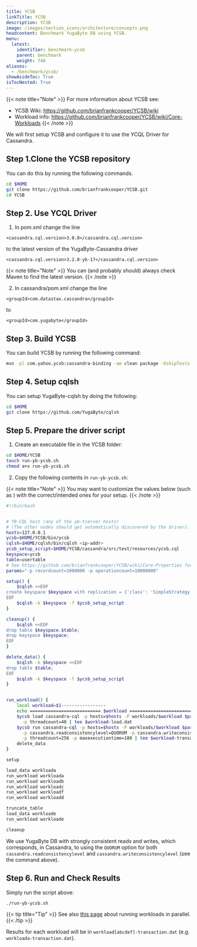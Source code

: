 ```yaml
---
title: YCSB
linkTitle: YCSB
description: YCSB
image: /images/section_icons/architecture/concepts.png
headcontent: Benchmark YugaByte DB using YCSB.
menu:
  latest:
    identifier: benchmark-ycsb
    parent: benchmark
    weight: 740
aliases:
  - /benchmark/ycsb/
showAsideToc: True
isTocNested: True
---
```


{{< note title="Note" >}}
For more information about YCSB see: 

* YCSB Wiki: https://github.com/brianfrankcooper/YCSB/wiki
* Workload info: https://github.com/brianfrankcooper/YCSB/wiki/Core-Workloads
{{< /note >}}


We will first setup YCSB and configure it to use the YCQL Driver for Cassandra.

## Step 1.Clone the YCSB repository

You can do this by running the following commands.

```sh
cd $HOME
git clone https://github.com/brianfrankcooper/YCSB.git
cd YCSB
```

## Step 2. Use YCQL Driver

1. In pom.xml change the line
```
<cassandra.cql.version>3.0.0</cassandra.cql.version>
```
to the latest version of the YugaByte-Cassandra driver
```
<cassandra.cql.version>3.2.0-yb-17</cassandra.cql.version>
```

{{< note title="Note" >}}
You can (and probably should) always check Maven to find the latest version.
{{< /note >}}


2. In cassandra/pom.xml change the line
```
<groupId>com.datastax.cassandra</groupId>
```
to
``` 
<groupId>com.yugabyte</groupId>
```

## Step 3. Build YCSB

You can build YCSB by running the following command:

```sh
mvn -pl com.yahoo.ycsb:cassandra-binding -am clean package -DskipTests
```

## Step 4. Setup cqlsh

You can setup YugaByte-cqlsh by doing the following:

```sh
cd $HOME
git clone https://github.com/YugaByte/cqlsh
```

## Step 5. Prepare the driver script

1. Create an executable file in the YCSB folder:

```sh
cd $HOME/YCSB
touch run-yb-ycsb.sh
chmod a+x run-yb-ycsb.sh
```

2. Copy the following contents in `run-yb-ycsb.sh`:

{{< note title="Note" >}}
You may want to customize the values below (such as <ip-addr>) with the correct/intended ones for your setup.
{{< /note >}}

```sh
#!/bin/bash


# YB-CQL host (any of the yb-tserver hosts)
# (The other nodes should get automatically discovered by the driver).
hosts=127.0.0.1
ycsb=$HOME/YCSB/bin/ycsb
cqlsh=$HOME/cqlsh/bin/cqlsh <ip-addr>
ycsb_setup_script=$HOME/YCSB/cassandra/src/test/resources/ycsb.cql
keyspace=ycsb
table=usertable
# See https://github.com/brianfrankcooper/YCSB/wiki/Core-Properties for param descriptions
params="-p recordcount=1000000 -p operationcount=10000000"

setup() {
    $cqlsh <<EOF
create keyspace $keyspace with replication = {'class': 'SimpleStrategy', 'replication_factor' : 3};
EOF
    $cqlsh -k $keyspace -f $ycsb_setup_script
}

cleanup() {
    $cqlsh <<EOF
drop table $keyspace.$table;
drop keyspace $keyspace;
EOF
}

delete_data() {
    $cqlsh -k $keyspace <<EOF
drop table $table;
EOF
    $cqlsh -k $keyspace -f $ycsb_setup_script
}


run_workload() {
    local workload=$1-----------------
    echo =========================== $workload ===========================
    $ycsb load cassandra-cql -p hosts=$hosts -P workloads/$workload $params \
      -p threadcount=40 | tee $workload-load.dat
    $ycsb run cassandra-cql -p hosts=$hosts -P workloads/$workload $params \
      -p cassandra.readconsistencylevel=QUORUM -p cassandra.writeconsistencylevel=QUORUM \
      -p threadcount=256 -p maxexecutiontime=180 | tee $workload-transaction.dat
    delete_data
}

setup

load_data workloada
run_workload workloada
run_workload workloadb
run_workload workloadc
run_workload workloadf
run_workload workloadd

truncate_table
load_data workloade
run_workload workloade

cleanup
```

We use YugaByte DB with strongly consistent reads and writes, which corresponds, in Cassandra, to using the `QUORUM` option for both `cassandra.readconsistencylevel` and `cassandra.writeconsistencylevel` (see the command above).

## Step 6. Run and Check Results

Simply run the script above:
```sh
./run-yb-ycsb.sh
```

{{< tip title="Tip" >}}
See also [this page](https://github.com/brianfrankcooper/YCSB/wiki/Running-a-Workload-in-Parallel) about running workloads in parallel.
{{< /tip >}}

Results for each workload will be in `workload[abcdef]-transaction.dat` (e.g. `workloada-transaction.dat`).
